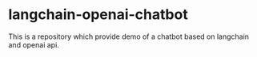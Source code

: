 # langchain-openai-chatbot
This is a repository which provide demo of a chatbot based on langchain and openai api.
